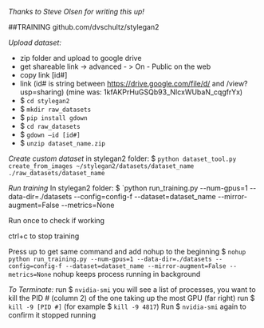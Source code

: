 _Thanks to Steve Olsen for writing this up!_ 

##TRAINING
github.com/dvschultz/stylegan2

*Upload dataset:*
- zip folder and upload to google drive
- get shareable link -> advanced - > On - Public on the web
- copy link [id#]
- link (id# is string between https://drive.google.com/file/d/ and /view?usp=sharing) (mine was: 1kfAKPrHuGSQb93_NIcxWUbaN_cqgfrYx)
- $ `cd stylegan2`
- $ `mkdir raw_datasets`
- $ `pip install gdown`
- $ `cd raw_datasets`
- $ `gdown —id [id#]`
- $ `unzip dataset_name.zip`

*Create custom dataset*
in stylegan2 folder:
$ `python dataset_tool.py create_from_images ~/stylegan2/datasets/dataset_name ./raw_datasets/dataset_name`

*Run training*
In stylegan2 folder:
$ `python run_training.py --num-gpus=1 --data-dir=./datasets --config=config-f --dataset=dataset_name --mirror-augment=False --metrics=None

Run once to check if working

ctrl+c to stop training

Press up to get same command and add nohup to the beginning
 $ `nohup python run_training.py --num-gpus=1 --data-dir=./datasets --config=config-f --dataset=dataset_name --mirror-augment=False --metrics=None`
nohup keeps process running in background

*To Terminate:*
run $ `nvidia-smi`
you will see a list of processes, you want to kill the PID # (column 2) of the one taking up the most GPU (far right)
run $ `kill -9 [PID #]` 
(for example $ `kill -9 4817`)
Run $ `nvidia-smi` again to confirm it stopped running
